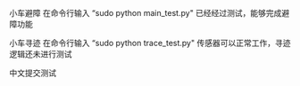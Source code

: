 ﻿小车避障
在命令行输入  “sudo python main_test.py"
已经经过测试，能够完成避障功能

小车寻迹
在命令行输入 “sudo python trace_test.py"
传感器可以正常工作，寻迹逻辑还未进行测试

中文提交测试